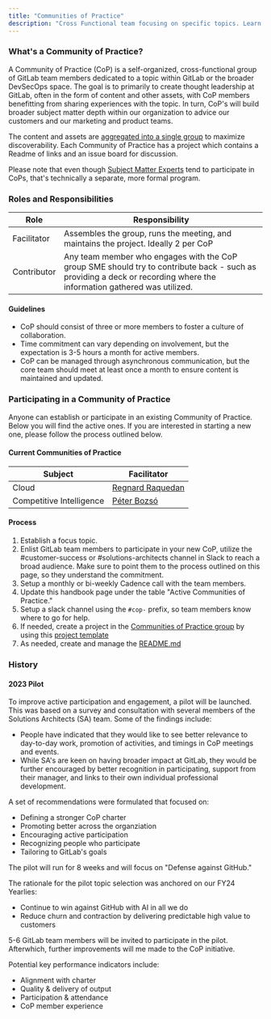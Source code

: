 ```yaml
---
title: "Communities of Practice"
description: "Cross Functional team focusing on specific topics. Learn more!"
---
```


### What's a Community of Practice?

A Community of Practice (CoP) is a self-organized, cross-functional group of GitLab team members dedicated to a topic within GitLab or the broader DevSecOps space. The goal is to primarily to create thought leadership at GitLab, often in the form of content and other assets, with CoP members benefitting from sharing experiences with the topic. In turn, CoP's will build broader subject matter depth within our organization to advice our customers and our marketing and product teams.

The content and assets are [aggregated into a single group](https://gitlab.com/gitlab-com/customer-success/communities-of-practice) to maximize discoverability. Each Community of Practice has a project which contains a Readme of links and an issue board for discussion.

Please note that even though [Subject Matter Experts](/handbook/solutions-architects/sa-practices/subject-matter-experts) tend to participate in CoPs, that's technically a separate, more formal program.

### Roles and Responsibilities

| Role                  | Responsibility |
|-----|-----|
| Facilitator           | Assembles the group, runs the meeting, and maintains the project. Ideally 2 per CoP |
| Contributor           | Any team member who engages with the CoP group SME should try to contribute back - such as providing a deck or recording where the information gathered was utilized. |

#### Guidelines

- CoP should consist of three or more members to foster a culture of collaboration.
- Time commitment can vary depending on involvement, but the expectation is 3-5 hours a month for active members.
- CoP can be managed through asynchronous communication, but the core team should meet at least once a month to ensure content is maintained and updated.

### Participating in a Community of Practice

Anyone can establish or participate in an existing Community of Practice. Below you will find the active ones. If you are interested in starting a new one, please follow the process outlined below.

#### Current Communities of Practice

| Subject                             | Facilitator |
|---|---|
| Cloud | [Regnard Raquedan](https://gitlab.com/rraquedan) |
| Competitive Intelligence                | [Péter Bozsó](https://gitlab.com/pbozso)|

#### Process

1. Establish a focus topic.
2. Enlist GitLab team members to participate in your new CoP, utilize the #customer-success or #solutions-architects channel in Slack to reach a broad audience. Make sure to point them to the process outlined on this page, so they understand the commitment.
3. Setup a monthly or bi-weekly Cadence call with the team members.
4. Update this handbook page under the table "Active Communities of Practice."
5. Setup a slack channel using the `#cop-` prefix, so team members know where to go for help.
6. If needed, create a project in the [Communities of Practice group](https://gitlab.com/gitlab-com/customer-success/communities-of-practice) by using this [project template](https://gitlab.com/gitlab-com/customer-success/communities-of-practice/project-template)
7. As needed, create and manage the [README.md](https://gitlab.com/gitlab-com/customer-success/communities-of-practice/project-template/-/blob/master/README.md)

### History

#### 2023 Pilot

To improve active participation and engagement, a pilot will be launched. This was based on a survey and consultation with several members of the Solutions Architects (SA) team. Some of the findings include:

- People have indicated that they would like to see better relevance to day-to-day work, promotion of activities, and timings in CoP meetings and events.
- While SA's are keen on having broader impact at GitLab, they would be further encouraged by better recognition in participating, support from their manager, and links to their own individual professional development.

A set of recommendations were formulated that focused on:

- Defining a stronger CoP charter
- Promoting better across the organziation
- Encouraging active participation
- Recognizing people who participate
- Tailoring to GitLab's goals

The pilot will run for 8 weeks and will focus on "Defense against GitHub."

The rationale for the pilot topic selection was anchored on our FY24 Yearlies:

- Continue to win against GitHub with AI in all we do
- Reduce churn and contraction by delivering predictable high value to customers

5-6 GitLab team members will be invited to participate in the pilot. Afterwhich, further improvements will me made to the CoP initiative.

Potential key performance indicators include:

- Alignment with charter
- Quality & delivery of output
- Participation & attendance
- CoP member experience

